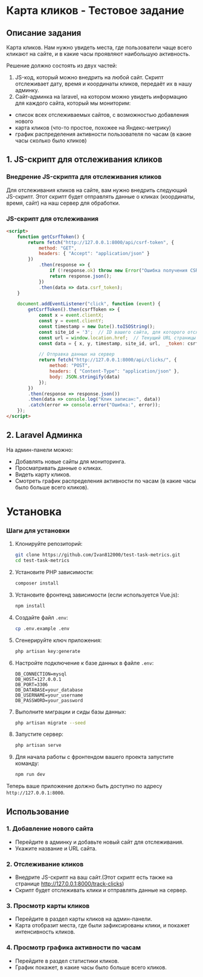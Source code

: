 # Карта кликов - Тестовое задание 

## Описание задания

Карта кликов.
Нам нужно увидеть места, где пользователи чаще всего кликают на сайте, и в какие часы проявляют наибольшую активность.

Решение должно состоять из двух частей:
1. JS-код, который можно внедрить на любой сайт.
   Скрипт отслеживает дату, время и координаты кликов, передаёт их в нашу админку.
2. Сайт-админка на laravel, на котором можно увидеть информацию для каждого сайта, который мы мониторим:
- список всех отслеживаемых сайтов, с возможностью добавления нового
- карта кликов (что-то простое, похожее на Яндекс-метрику)
- график распределения активности пользователя по часам (в какие часы сколько было кликов)


## 1. JS-скрипт для отслеживания кликов
### Внедрение JS-скрипта для отслеживания кликов

Для отслеживания кликов на сайте, вам нужно внедрить следующий JS-скрипт. Этот скрипт будет отправлять данные о кликах (координаты, время, сайт) на наш сервер для обработки.

### JS-скрипт для отслеживания 

```html
<script>
    function getCsrfToken() {
        return fetch("http://127.0.0.1:8000/api/csrf-token", {
            method: "GET",
            headers: { "Accept": "application/json" }
        })
            .then(response => {
                if (!response.ok) throw new Error("Ошибка получения CSRF-токена");
                return response.json();
            })
            .then(data => data.csrf_token);
    }

    document.addEventListener("click", function (event) {
        getCsrfToken().then(csrfToken => {
            const x = event.clientX;
            const y = event.clientY;
            const timestamp = new Date().toISOString();
            const site_id = '3';  // ID вашего сайта, для которого отслеживаются клики
            const url = window.location.href;  // Текущий URL страницы
            const data = { x, y, timestamp, site_id, url,  _token: csrfToken };

            // Отправка данных на сервер
            return fetch("http://127.0.0.1:8000/api/clicks/", {
                method: "POST",
                headers: { "Content-Type": "application/json" },
                body: JSON.stringify(data)
            });
        })
        .then(response => response.json())
        .then(data => console.log("Клик записан:", data))
        .catch(error => console.error("Ошибка:", error));
    });
</script>
```

## 2. Laravel Админка

На админ-панели можно:
- Добавлять новые сайты для мониторинга.
- Просматривать данные о кликах.
- Видеть карту кликов.
- Смотреть график распределения активности по часам (в какие часы было больше всего кликов).


# Установка

### Шаги для установки

1. Клонируйте репозиторий:

    ```bash
    git clone https://github.com/Ivan812000/test-task-metrics.git
    cd test-task-metrics
    ```

2. Установите PHP зависимости:

    ```bash
    composer install
    ```

3. Установите фронтенд зависимости (если используется Vue.js):

    ```bash
    npm install
    ```

4. Создайте файл `.env`:

    ```bash
    cp .env.example .env
    ```

5. Сгенерируйте ключ приложения:

    ```bash
    php artisan key:generate
    ```

6. Настройте подключение к базе данных в файле `.env`:

    ```env
    DB_CONNECTION=mysql
    DB_HOST=127.0.0.1
    DB_PORT=3306
    DB_DATABASE=your_database
    DB_USERNAME=your_username
    DB_PASSWORD=your_password
    ```

7. Выполните миграции и сиды базы данных:

    ```bash
    php artisan migrate --seed
    ```

8. Запустите сервер:

    ```bash
    php artisan serve
    ```

9. Для начала работы с фронтендом вашего проекта запустите команду:

    ```bash
    npm run dev
    ```

Теперь ваше приложение должно быть доступно по адресу `http://127.0.0.1:8000`.

## Использование

### 1. Добавление нового сайта
- Перейдите в админку и добавьте новый сайт для отслеживания.
- Укажите название и URL сайта.

### 2. Отслеживание кликов
- Внедрите JS-скрипт на ваш сайт.(Этот скрипт есть также на странице http://127.0.0.1:8000/track-clicks)
- Скрипт будет отслеживать клики и отправлять данные на сервер.

### 3. Просмотр карты кликов
- Перейдите в раздел карты кликов на админ-панели.
- Карта отобразит места, где были зафиксированы клики, и покажет интенсивность кликов.

### 4. Просмотр графика активности по часам
- Перейдите в раздел статистики кликов.
- График покажет, в какие часы было больше всего кликов.

